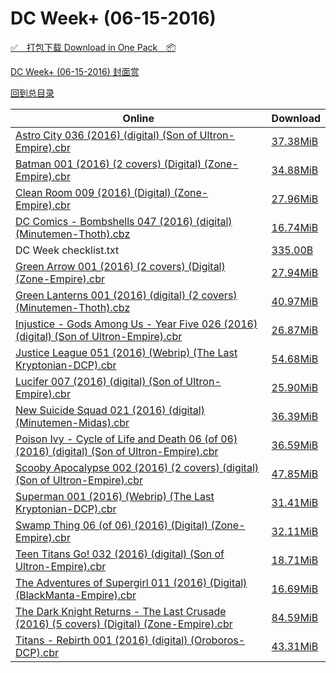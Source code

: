 # DC Week+ (06-15-2016)

[✅&emsp;打包下载 Download in One Pack&emsp;📦](https://pan.baidu.com/s/1i46y9u9)

[DC Week+ (06-15-2016) 封面赏](/https://github.com/alicewish/markdown/blob/master/cover/DC-Week-06-15-2016-Covers.md)



[回到总目录](https://github.com/alicewish/markdown/blob/master/Catalogs.md)



Online | Download
--- | ---
[Astro City 036 (2016) (digital) (Son of Ultron-Empire).cbr](https://github.com/alicewish/markdown/blob/master/comic/Astro-City-036-2016-digital-Son-of-Ultron-Empire-cbr.md) | [37.38MiB](https://pan.baidu.com/s/1i46y9u9#list/path=%2FDC%20Week%202016%20Q2%2FDC%20Week%2B%20%2806-15-2016%29%2F%E3%82%BF%E3%82%BF%E3%82%B5%E3%82%A8%E3%82%A4%E3%82%A4%E3%82%B1%E3%82%A8%E3%82%B3%E3%82%AB%E3%82%B5%E3%82%BF%E3%82%BF%E3%82%A2%E3%82%A4%E3%82%AD%E3%82%A8%E3%82%B9%E3%82%AD%E3%82%AB%E3%82%AB%E3%82%AA%E3%82%A8%E3%82%A4%E3%82%BB%E3%82%B1%E3%82%BD%E3%82%B3%E3%82%B1%E3%82%B7%E3%82%B3%E3%82%B5&parentPath=%2FDC%20Week%202016%20Q2)
[Batman 001 (2016) (2 covers) (Digital) (Zone-Empire).cbr](https://github.com/alicewish/markdown/blob/master/comic/Batman-001-2016-2-covers-Digital-Zone-Empire-cbr.md) | [34.88MiB](https://pan.baidu.com/s/1i46y9u9#list/path=%2FDC%20Week%202016%20Q2%2FDC%20Week%2B%20%2806-15-2016%29%2F%E3%82%BB%E3%82%BF%E3%82%A8%E3%82%A6%E3%82%B9%E3%82%A6%E3%82%B9%E3%82%B1%E3%82%AF%E3%82%BB%E3%82%AF%E3%82%BD%E3%82%BB%E3%82%B1%E3%82%B1%E3%82%AF%E3%82%B3%E3%82%A2%E3%82%AB%E3%82%BB%E3%82%B7%E3%82%B7%E3%82%AB%E3%82%A2%E3%82%BD%E3%82%BD%E3%82%B1%E3%82%A2%E3%82%BB%E3%82%AA%E3%82%BF%E3%82%AA&parentPath=%2FDC%20Week%202016%20Q2)
[Clean Room 009 (2016) (Digital) (Zone-Empire).cbr](https://github.com/alicewish/markdown/blob/master/comic/Clean-Room-009-2016-Digital-Zone-Empire-cbr.md) | [27.96MiB](https://pan.baidu.com/s/1i46y9u9#list/path=%2FDC%20Week%202016%20Q2%2FDC%20Week%2B%20%2806-15-2016%29%2F%E3%82%BB%E3%82%B7%E3%82%AD%E3%82%AF%E3%82%AB%E3%82%B9%E3%82%B1%E3%82%AD%E3%82%AF%E3%82%B9%E3%82%A8%E3%82%BD%E3%82%AF%E3%82%B7%E3%82%A6%E3%82%B1%E3%82%BD%E3%82%B1%E3%82%A8%E3%82%A8%E3%82%B3%E3%82%B1%E3%82%A6%E3%82%AA%E3%82%BB%E3%82%BB%E3%82%AD%E3%82%A4%E3%82%B9%E3%82%AF%E3%82%A8%E3%82%BB&parentPath=%2FDC%20Week%202016%20Q2)
[DC Comics - Bombshells 047 (2016) (digital) (Minutemen-Thoth).cbz](https://github.com/alicewish/markdown/blob/master/comic/DC-Comics-Bombshells-047-2016-digital-Minutemen-Thoth-cbz.md) | [16.74MiB](https://pan.baidu.com/s/1i46y9u9#list/path=%2FDC%20Week%202016%20Q2%2FDC%20Week%2B%20%2806-15-2016%29%2F%E3%82%B9%E3%82%BD%E3%82%B5%E3%82%A4%E3%82%AD%E3%82%A6%E3%82%B1%E3%82%BF%E3%82%AF%E3%82%A4%E3%82%AB%E3%82%A6%E3%82%A4%E3%82%BF%E3%82%BF%E3%82%AF%E3%82%BB%E3%82%AA%E3%82%BF%E3%82%A4%E3%82%BD%E3%82%A8%E3%82%B5%E3%82%B9%E3%82%A2%E3%82%B9%E3%82%B7%E3%82%AF%E3%82%BF%E3%82%A4%E3%82%AB%E3%82%B5&parentPath=%2FDC%20Week%202016%20Q2)
DC Week checklist.txt | [335.00B](https://pan.baidu.com/s/1i46y9u9#list/path=%2FDC%20Week%202016%20Q2%2FDC%20Week%2B%20%2806-15-2016%29%2F%E3%82%AD%E3%82%B3%E3%82%A8%E3%82%A6%E3%82%BB%E3%82%AF%E3%82%B7%E3%82%BB%E3%82%B7%E3%82%AF%E3%82%BD%E3%82%B9%E3%82%A6%E3%82%AA%E3%82%B1%E3%82%AA%E3%82%AB%E3%82%B1%E3%82%A8%E3%82%A4%E3%82%AF%E3%82%AA%E3%82%BD%E3%82%AF%E3%82%BB%E3%82%A2%E3%82%B1%E3%82%BB%E3%82%B3%E3%82%BF%E3%82%BD%E3%82%B7&parentPath=%2FDC%20Week%202016%20Q2)
[Green Arrow 001 (2016) (2 covers) (Digital) (Zone-Empire).cbr](https://github.com/alicewish/markdown/blob/master/comic/Green-Arrow-001-2016-2-covers-Digital-Zone-Empire-cbr.md) | [27.94MiB](https://pan.baidu.com/s/1i46y9u9#list/path=%2FDC%20Week%202016%20Q2%2FDC%20Week%2B%20%2806-15-2016%29%2F%E3%82%B3%E3%82%A6%E3%82%A8%E3%82%B5%E3%82%B5%E3%82%B7%E3%82%AB%E3%82%B1%E3%82%B9%E3%82%A6%E3%82%B5%E3%82%A2%E3%82%AB%E3%82%A2%E3%82%A4%E3%82%BB%E3%82%BB%E3%82%AB%E3%82%AA%E3%82%AB%E3%82%BD%E3%82%BF%E3%82%AF%E3%82%B5%E3%82%B9%E3%82%B7%E3%82%A6%E3%82%A8%E3%82%BF%E3%82%BD%E3%82%AB%E3%82%B9&parentPath=%2FDC%20Week%202016%20Q2)
[Green Lanterns 001 (2016) (digital) (2 covers) (Minutemen-Thoth).cbz](https://github.com/alicewish/markdown/blob/master/comic/Green-Lanterns-001-2016-digital-2-covers-Minutemen-Thoth-cbz.md) | [40.97MiB](https://pan.baidu.com/s/1i46y9u9#list/path=%2FDC%20Week%202016%20Q2%2FDC%20Week%2B%20%2806-15-2016%29%2F%E3%82%A2%E3%82%BD%E3%82%AF%E3%82%AA%E3%82%B7%E3%82%B5%E3%82%A8%E3%82%B9%E3%82%BB%E3%82%AB%E3%82%A2%E3%82%B7%E3%82%A6%E3%82%AA%E3%82%AB%E3%82%A4%E3%82%B3%E3%82%B7%E3%82%AF%E3%82%B5%E3%82%A8%E3%82%AB%E3%82%AA%E3%82%AB%E3%82%B9%E3%82%A2%E3%82%AF%E3%82%BF%E3%82%B3%E3%82%B1%E3%82%A6%E3%82%BB&parentPath=%2FDC%20Week%202016%20Q2)
[Injustice - Gods Among Us - Year Five 026 (2016) (digital) (Son of Ultron-Empire).cbr](https://github.com/alicewish/markdown/blob/master/comic/Injustice-Gods-Among-Us-Year-Five-026-2016-digital-Son-of-Ultron-Empire-cbr.md) | [26.87MiB](https://pan.baidu.com/s/1i46y9u9#list/path=%2FDC%20Week%202016%20Q2%2FDC%20Week%2B%20%2806-15-2016%29%2F%E3%82%A6%E3%82%B9%E3%82%BB%E3%82%B7%E3%82%A2%E3%82%B5%E3%82%A2%E3%82%BD%E3%82%AD%E3%82%B9%E3%82%B1%E3%82%BB%E3%82%A8%E3%82%B1%E3%82%A2%E3%82%AF%E3%82%A6%E3%82%BB%E3%82%A8%E3%82%B5%E3%82%BD%E3%82%AF%E3%82%B5%E3%82%B5%E3%82%AF%E3%82%B1%E3%82%B5%E3%82%BF%E3%82%AB%E3%82%A2%E3%82%AF%E3%82%AF&parentPath=%2FDC%20Week%202016%20Q2)
[Justice League 051 (2016) (Webrip) (The Last Kryptonian-DCP).cbr](https://github.com/alicewish/markdown/blob/master/comic/Justice-League-051-2016-Webrip-Last-Kryptonian-DCP-cbr.md) | [54.68MiB](https://pan.baidu.com/s/1i46y9u9#list/path=%2FDC%20Week%202016%20Q2%2FDC%20Week%2B%20%2806-15-2016%29%2F%E3%82%B9%E3%82%B3%E3%82%BB%E3%82%A4%E3%82%BD%E3%82%A2%E3%82%AD%E3%82%A2%E3%82%AA%E3%82%A8%E3%82%AD%E3%82%B7%E3%82%BB%E3%82%B5%E3%82%BD%E3%82%AA%E3%82%BD%E3%82%B3%E3%82%AB%E3%82%B1%E3%82%BF%E3%82%AD%E3%82%B5%E3%82%AD%E3%82%BF%E3%82%A4%E3%82%BF%E3%82%AF%E3%82%AB%E3%82%B5%E3%82%AF%E3%82%A2&parentPath=%2FDC%20Week%202016%20Q2)
[Lucifer 007 (2016) (digital) (Son of Ultron-Empire).cbr](https://github.com/alicewish/markdown/blob/master/comic/Lucifer-007-2016-digital-Son-of-Ultron-Empire-cbr.md) | [25.90MiB](https://pan.baidu.com/s/1i46y9u9#list/path=%2FDC%20Week%202016%20Q2%2FDC%20Week%2B%20%2806-15-2016%29%2F%E3%82%AB%E3%82%BB%E3%82%A6%E3%82%B9%E3%82%A4%E3%82%B9%E3%82%B9%E3%82%BF%E3%82%BB%E3%82%B5%E3%82%BD%E3%82%AB%E3%82%BF%E3%82%BD%E3%82%B9%E3%82%B3%E3%82%B5%E3%82%A4%E3%82%BF%E3%82%AB%E3%82%B7%E3%82%AB%E3%82%AF%E3%82%AA%E3%82%AA%E3%82%B7%E3%82%AF%E3%82%B9%E3%82%AF%E3%82%A4%E3%82%B3%E3%82%B5&parentPath=%2FDC%20Week%202016%20Q2)
[New Suicide Squad 021 (2016) (digital) (Minutemen-Midas).cbr](https://github.com/alicewish/markdown/blob/master/comic/New-Suicide-Squad-021-2016-digital-Minutemen-Midas-cbr.md) | [36.39MiB](https://pan.baidu.com/s/1i46y9u9#list/path=%2FDC%20Week%202016%20Q2%2FDC%20Week%2B%20%2806-15-2016%29%2F%E3%82%AD%E3%82%B9%E3%82%AF%E3%82%BD%E3%82%B1%E3%82%A6%E3%82%A2%E3%82%BD%E3%82%BB%E3%82%A4%E3%82%B3%E3%82%BF%E3%82%B3%E3%82%B9%E3%82%A2%E3%82%B1%E3%82%AB%E3%82%B7%E3%82%AF%E3%82%AD%E3%82%A6%E3%82%B7%E3%82%B5%E3%82%AF%E3%82%A2%E3%82%B7%E3%82%AB%E3%82%BF%E3%82%A6%E3%82%AA%E3%82%AD%E3%82%B3&parentPath=%2FDC%20Week%202016%20Q2)
[Poison Ivy - Cycle of Life and Death 06 (of 06) (2016) (digital) (Son of Ultron-Empire).cbr](https://github.com/alicewish/markdown/blob/master/comic/Poison-Ivy-Cycle-of-Life-Death-06-of-06-2016-digital-Son-of-Ultron-Empire-cbr.md) | [36.59MiB](https://pan.baidu.com/s/1i46y9u9#list/path=%2FDC%20Week%202016%20Q2%2FDC%20Week%2B%20%2806-15-2016%29%2F%E3%82%AB%E3%82%AF%E3%82%A8%E3%82%B3%E3%82%BD%E3%82%BB%E3%82%B5%E3%82%AB%E3%82%B9%E3%82%B1%E3%82%A8%E3%82%B7%E3%82%A4%E3%82%B7%E3%82%AB%E3%82%B7%E3%82%BD%E3%82%A4%E3%82%AD%E3%82%A4%E3%82%AD%E3%82%B1%E3%82%AF%E3%82%BF%E3%82%B7%E3%82%B5%E3%82%B3%E3%82%A8%E3%82%AA%E3%82%B9%E3%82%AF%E3%82%BD&parentPath=%2FDC%20Week%202016%20Q2)
[Scooby Apocalypse 002 (2016) (2 covers) (digital) (Son of Ultron-Empire).cbr](https://github.com/alicewish/markdown/blob/master/comic/Scooby-Apocalypse-002-2016-2-covers-digital-Son-of-Ultron-Empire-cbr.md) | [47.85MiB](https://pan.baidu.com/s/1i46y9u9#list/path=%2FDC%20Week%202016%20Q2%2FDC%20Week%2B%20%2806-15-2016%29%2F%E3%82%B9%E3%82%AA%E3%82%AA%E3%82%B7%E3%82%AD%E3%82%A6%E3%82%A8%E3%82%A6%E3%82%A6%E3%82%B5%E3%82%A8%E3%82%AF%E3%82%BF%E3%82%AB%E3%82%B1%E3%82%BF%E3%82%B7%E3%82%B5%E3%82%B5%E3%82%B1%E3%82%BF%E3%82%A6%E3%82%B9%E3%82%AD%E3%82%BB%E3%82%B3%E3%82%B3%E3%82%A6%E3%82%AF%E3%82%B1%E3%82%A8%E3%82%AB&parentPath=%2FDC%20Week%202016%20Q2)
[Superman 001 (2016) (Webrip) (The Last Kryptonian-DCP).cbr](https://github.com/alicewish/markdown/blob/master/comic/Superman-001-2016-Webrip-Last-Kryptonian-DCP-cbr.md) | [31.41MiB](https://pan.baidu.com/s/1i46y9u9#list/path=%2FDC%20Week%202016%20Q2%2FDC%20Week%2B%20%2806-15-2016%29%2F%E3%82%B3%E3%82%AB%E3%82%BB%E3%82%B5%E3%82%A2%E3%82%BF%E3%82%B5%E3%82%A2%E3%82%B7%E3%82%B5%E3%82%BF%E3%82%B7%E3%82%AD%E3%82%A8%E3%82%B9%E3%82%B7%E3%82%BB%E3%82%A8%E3%82%B5%E3%82%B3%E3%82%B1%E3%82%BD%E3%82%A4%E3%82%A6%E3%82%B1%E3%82%A2%E3%82%BB%E3%82%BB%E3%82%AF%E3%82%B5%E3%82%A2%E3%82%A6&parentPath=%2FDC%20Week%202016%20Q2)
[Swamp Thing 06 (of 06) (2016) (Digital) (Zone-Empire).cbr](https://github.com/alicewish/markdown/blob/master/comic/Swamp-Thing-06-of-06-2016-Digital-Zone-Empire-cbr.md) | [32.11MiB](https://pan.baidu.com/s/1i46y9u9#list/path=%2FDC%20Week%202016%20Q2%2FDC%20Week%2B%20%2806-15-2016%29%2F%E3%82%AF%E3%82%B9%E3%82%BF%E3%82%B1%E3%82%AF%E3%82%A6%E3%82%A6%E3%82%B3%E3%82%B3%E3%82%AF%E3%82%A8%E3%82%BD%E3%82%B7%E3%82%A4%E3%82%AD%E3%82%BD%E3%82%B9%E3%82%AB%E3%82%B7%E3%82%B5%E3%82%AD%E3%82%A6%E3%82%AF%E3%82%B1%E3%82%B9%E3%82%A8%E3%82%B1%E3%82%A8%E3%82%BD%E3%82%AD%E3%82%AB%E3%82%A8&parentPath=%2FDC%20Week%202016%20Q2)
[Teen Titans Go! 032 (2016) (digital) (Son of Ultron-Empire).cbr](https://github.com/alicewish/markdown/blob/master/comic/Teen-Titans-Go-032-2016-digital-Son-of-Ultron-Empire-cbr.md) | [18.71MiB](https://pan.baidu.com/s/1i46y9u9#list/path=%2FDC%20Week%202016%20Q2%2FDC%20Week%2B%20%2806-15-2016%29%2F%E3%82%A6%E3%82%AB%E3%82%A4%E3%82%A8%E3%82%AB%E3%82%A2%E3%82%AD%E3%82%B9%E3%82%B7%E3%82%B9%E3%82%AF%E3%82%A8%E3%82%A2%E3%82%B1%E3%82%B9%E3%82%AD%E3%82%B1%E3%82%A4%E3%82%BF%E3%82%A4%E3%82%A4%E3%82%BD%E3%82%B9%E3%82%AB%E3%82%A4%E3%82%B3%E3%82%BD%E3%82%AB%E3%82%B9%E3%82%B5%E3%82%AF%E3%82%BB&parentPath=%2FDC%20Week%202016%20Q2)
[The Adventures of Supergirl 011 (2016) (Digital)(BlackManta-Empire).cbr](https://github.com/alicewish/markdown/blob/master/comic/Adventures-of-Supergirl-011-2016-Digital-BlackManta-Empire-cbr.md) | [16.69MiB](https://pan.baidu.com/s/1i46y9u9#list/path=%2FDC%20Week%202016%20Q2%2FDC%20Week%2B%20%2806-15-2016%29%2F%E3%82%AF%E3%82%AD%E3%82%A8%E3%82%A2%E3%82%AD%E3%82%BD%E3%82%B3%E3%82%A6%E3%82%AA%E3%82%AD%E3%82%A6%E3%82%AA%E3%82%A6%E3%82%AF%E3%82%A6%E3%82%A8%E3%82%B9%E3%82%AD%E3%82%AD%E3%82%B1%E3%82%B5%E3%82%A6%E3%82%BB%E3%82%B3%E3%82%AD%E3%82%BD%E3%82%B3%E3%82%AF%E3%82%AB%E3%82%B9%E3%82%B9%E3%82%B5&parentPath=%2FDC%20Week%202016%20Q2)
[The Dark Knight Returns - The Last Crusade (2016) (5 covers) (Digital) (Zone-Empire).cbr](https://github.com/alicewish/markdown/blob/master/comic/Dark-Knight-Returns-Last-Crusade-2016-5-covers-Digital-Zone-Empire-cbr.md) | [84.59MiB](https://pan.baidu.com/s/1i46y9u9#list/path=%2FDC%20Week%202016%20Q2%2FDC%20Week%2B%20%2806-15-2016%29%2F%E3%82%BD%E3%82%AA%E3%82%AB%E3%82%B9%E3%82%AD%E3%82%B9%E3%82%A8%E3%82%B3%E3%82%BF%E3%82%AF%E3%82%BD%E3%82%B1%E3%82%AF%E3%82%BD%E3%82%A8%E3%82%AA%E3%82%B9%E3%82%AF%E3%82%B5%E3%82%BD%E3%82%A2%E3%82%BB%E3%82%B7%E3%82%A2%E3%82%AA%E3%82%A2%E3%82%B3%E3%82%A8%E3%82%A2%E3%82%BD%E3%82%BF%E3%82%A2&parentPath=%2FDC%20Week%202016%20Q2)
[Titans - Rebirth 001 (2016) (digital) (Oroboros-DCP).cbr](https://github.com/alicewish/markdown/blob/master/comic/Titans-Rebirth-001-2016-digital-Oroboros-DCP-cbr.md) | [43.31MiB](https://pan.baidu.com/s/1i46y9u9#list/path=%2FDC%20Week%202016%20Q2%2FDC%20Week%2B%20%2806-15-2016%29%2F%E3%82%B5%E3%82%A4%E3%82%AD%E3%82%B5%E3%82%A4%E3%82%AA%E3%82%BD%E3%82%B5%E3%82%AF%E3%82%AF%E3%82%B3%E3%82%BF%E3%82%AD%E3%82%BD%E3%82%B3%E3%82%BD%E3%82%A6%E3%82%AD%E3%82%A2%E3%82%BD%E3%82%A8%E3%82%AB%E3%82%AB%E3%82%A2%E3%82%B7%E3%82%BF%E3%82%BB%E3%82%BF%E3%82%A4%E3%82%BB%E3%82%BD%E3%82%BD&parentPath=%2FDC%20Week%202016%20Q2)